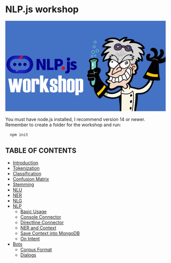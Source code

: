 # NLP.js workshop

![](./images/capture00.png)

You must have node.js installed, I recommend version 14 or newer.
Remember to create a folder for the workshop and run:
```shell
  npm init
```

## TABLE OF CONTENTS

<!--ts-->

- [Introduction](doc/01-introduction.md)
- [Tokenization](doc/02-tokenization.md)
- [Classification](doc/03-classification.md)
- [Confusion Matrix](doc/04-confusion-matrix.md)
- [Stemming](doc/05-stemming.md)
- [NLU](doc/06-nlu.md)
- [NER](doc/07-ner.md)
- [NLG](doc/08-nlg.md)
- [NLP](doc/09-nlp.md)
  - [Basic Usage](doc/09-nlp.md)
  - [Console Connector](doc/10-console-connector.md)
  - [Directline Connector](doc/11-directline-connector.md)
  - [NER and Context](doc/12-nlp-with-ner.md)
  - [Save Context into MongoDB](doc/13-nlp-with-mongodb.md)
  - [On Intent](doc/14-nlp-on-intent.md)
- [Bots](doc/15-bots.md)
  - [Corpus Format](doc/15-bots.md)
  - [Dialogs](doc/16-bots-dialogs.md)
<!--te-->
